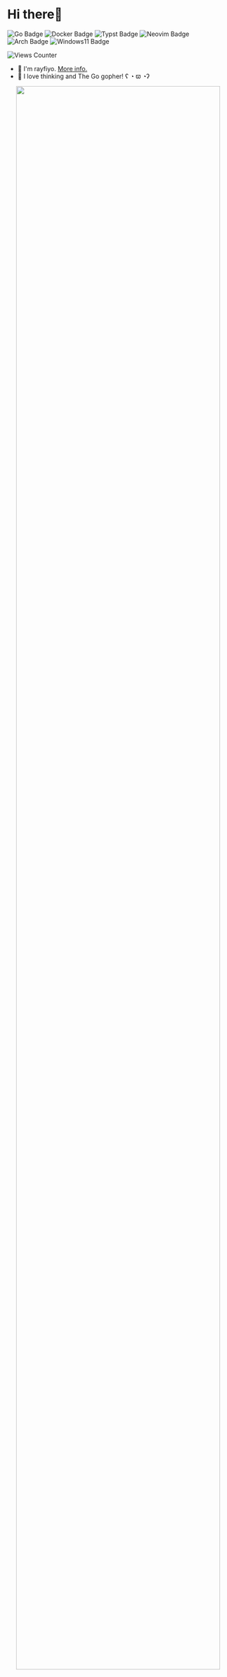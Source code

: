 # Hi there👋

<!-- Shields.io
    https://github.com/badges/shields
    https://simpleicons.org -->

![Go Badge](https://img.shields.io/badge/-Go-00ADD8.svg?logo=go&style=flat&logoColor=white)
![Docker Badge](https://img.shields.io/badge/-Docker-2496ED.svg?logo=docker&style=flat&logoColor=white)
![Typst Badge](https://img.shields.io/badge/-Typst-239DAD.svg?logo=typst&style=flat&logoColor=white)
![Neovim Badge](https://img.shields.io/badge/-Neovim-57A143.svg?logo=neovim&style=flat&logoColor=white)
![Arch Badge](https://img.shields.io/badge/-Arch%20Linux-1793D1.svg?logo=archlinux&style=flat&logoColor=white)
![Windows11 Badge](https://img.shields.io/badge/-Windows11-0078D4.svg?logo=windows11&style=flat&logoColor=white)

<!-- GitHub Profile Views Counter
    https://github.com/antonkomarev/github-profile-views-counter -->

![Views Counter](https://komarev.com/ghpvc/?username=rayfiyo&color=00ADD8&style=flat)

<!-- Text -->

- 🦕 I'm rayfiyo. [More info.](https://rayfiyo.github.io)
- 🥰 I love thinking and The Go gopher! ʕ ◔ ϖ ◔ʔ

<!-- GitHub Profile Trophy
    https://github.com/ryo-ma/github-profile-trophy -->

<p align="center">
    <img width="96%" src="https://github-profile-trophy.vercel.app/?username=rayfiyo&row=1&column=8&theme=monokai&no-bg=true&no-frame=true" />
</p>

<!-- GitHub Readme Stats
    https://github.com/anuraghazra/github-readme-stats -->

<p align="center">
    <img width="55%" src="https://github-readme-stats.vercel.app/api?username=rayfiyo&count_private=true&show_icons=true&theme=ambient_gradient" />
    <img width="42%" src="https://github-readme-stats.vercel.app/api/top-langs/?username=rayfiyo&layout=compact&theme=ambient_gradient" />
</p>

